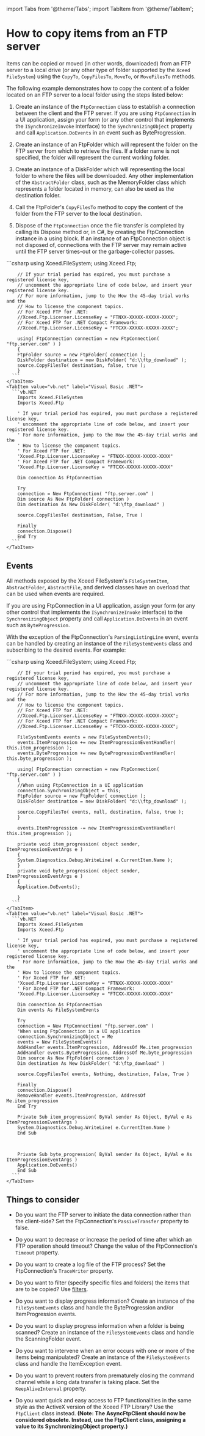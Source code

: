 import Tabs from '@theme/Tabs';
import TabItem from '@theme/TabItem';

# How to copy items from an FTP server

Items can be copied or moved (in other words, downloaded) from an FTP server to a local drive (or any other type of folder supported by the `Xceed FileSystem`) using the `CopyTo`, `CopyFilesTo`, `MoveTo`, or `MoveFilesTo` methods. 

The following example demonstrates how to copy the content of a folder located on an FTP server to a local folder using the steps listed below:

1. Create an instance of the `FtpConnection` class to establish a connection between the client and the FTP server. If you are using `FtpConnection` in a UI application, assign your form (or any other control that implements the `ISynchronizeInvoke` interface) to the `SynchronizingObject` property and call `Application.DoEvents` in an event such as ByteProgression.

2. Create an instance of an FtpFolder which will represent the folder on the FTP server from which to retrieve the files. If a folder name is not specified, the folder will represent the current working folder. 

3. Create an instance of a DiskFolder which will representing the local folder to where the files will be downloaded. Any other implementation of the `AbstractFolder` class, such as the MemoryFolder class which represents a folder located in memory, can also be used as the destination folder. 

4. Call the FtpFolder's `CopyFilesTo` method to copy the content of the folder from the FTP server to the local destination. 

5. Dispose of the `FtpConnection` once the file transfer is completed by calling its Dispose method or, in C#, by creating the FtpConnection instance in a using block.  If an instance of an FtpConnection object is not disposed of, connections with the FTP server may remain active until the FTP server times-out or the garbage-collector passes.

<Tabs>
    <TabItem value="csharp" label="C#" default>
      ```csharp
        using Xceed.FileSystem;
        using Xceed.Ftp;
        
        // If your trial period has expired, you must purchase a registered license key,
        // uncomment the appropriate line of code below, and insert your registered license key.
        // For more information, jump to the How the 45-day trial works and the
        // How to license the component topics.
        // For Xceed FTP for .NET:
        //Xceed.Ftp.Licenser.LicenseKey = "FTNXX-XXXXX-XXXXX-XXXX";
        // For Xceed FTP for .NET Compact Framework:
        //Xceed.Ftp.Licenser.LicenseKey = "FTCXX-XXXXX-XXXXX-XXXX";
        
        using( FtpConnection connection = new FtpConnection( "ftp.server.com" ) )
        {
        FtpFolder source = new FtpFolder( connection );
        DiskFolder destination = new DiskFolder( "d:\\ftp_download" );
        source.CopyFilesTo( destination, false, true );
        }
      ```
    </TabItem>
    <TabItem value="vb.net" label="Visual Basic .NET">
      ```vb.NET
        Imports Xceed.FileSystem
        Imports Xceed.Ftp
        
        ' If your trial period has expired, you must purchase a registered license key,
        ' uncomment the appropriate line of code below, and insert your registered license key.
        ' For more information, jump to the How the 45-day trial works and the
        ' How to license the component topics.
        ' For Xceed FTP for .NET:
        'Xceed.Ftp.Licenser.LicenseKey = "FTNXX-XXXXX-XXXXX-XXXX"
        ' For Xceed FTP for .NET Compact Framework:
        'Xceed.Ftp.Licenser.LicenseKey = "FTCXX-XXXXX-XXXXX-XXXX"
        
        Dim connection As FtpConnection
        
        Try
        connection = New FtpConnection( "ftp.server.com" )        
        Dim source As New FtpFolder( connection )
        Dim destination As New DiskFolder( "d:\ftp_download" )
        
        source.CopyFilesTo( destination, False, True )
        
        Finally
        connection.Dispose()
        End Try
      ```
    </TabItem>
</Tabs>

## Events
All methods exposed by the Xceed FileSystem's `FileSystemItem`, `AbstractFolder`, `AbstractFile`, and derived classes have an overload that can be used when events are required. 

If you are using FtpConnection in a UI application, assign your form (or any other control that implements the `ISynchronizeInvoke` interface) to the `SynchronizingObject` property and call `Application.DoEvents` in an event such as `ByteProgression`.

With the exception of the FtpConnection's `ParsingListingLine` event, events can be handled by creating an instance of the `FileSystemEvents` class and subscribing to the desired events. For example:

<Tabs>
    <TabItem value="csharp" label="C#" default>
      ```csharp
        using Xceed.FileSystem;
        using Xceed.Ftp;
        
        // If your trial period has expired, you must purchase a registered license key,
        // uncomment the appropriate line of code below, and insert your registered license key.
        // For more information, jump to the How the 45-day trial works and the
        // How to license the component topics.
        // For Xceed FTP for .NET:
        //Xceed.Ftp.Licenser.LicenseKey = "FTNXX-XXXXX-XXXXX-XXXX";
        // For Xceed FTP for .NET Compact Framework:
        //Xceed.Ftp.Licenser.LicenseKey = "FTCXX-XXXXX-XXXXX-XXXX";
        
        FileSystemEvents events = new FileSystemEvents();
        events.ItemProgression += new ItemProgressionEventHandler( this.item_progression );
        events.ByteProgression += new ByteProgressionEventHandler( this.byte_progression );
        
        using( FtpConnection connection = new FtpConnection( "ftp.server.com" ) )
        {
        //When using FtpConnection in a UI application
        connection.SynchronizingObject = this;
        FtpFolder source = new FtpFolder( connection );
        DiskFolder destination = new DiskFolder( "d:\\ftp_download" );
        
        source.CopyFilesTo( events, null, destination, false, true );
        }
        
        events.ItemProgression -= new ItemProgressionEventHandler( this.item_progression );
        
        private void item_progression( object sender, ItemProgressionEventArgs e )
        {
        System.Diagnostics.Debug.WriteLine( e.CurrentItem.Name );
        }
        private void byte_progression( object sender, ItemProgressionEventArgs e )
        {
        Application.DoEvents();

        }
      ```
    </TabItem>
    <TabItem value="vb.net" label="Visual Basic .NET">
      ```vb.NET
        Imports Xceed.FileSystem
        Imports Xceed.Ftp
        
        ' If your trial period has expired, you must purchase a registered license key,
        ' uncomment the appropriate line of code below, and insert your registered license key.
        ' For more information, jump to the How the 45-day trial works and the
        ' How to license the component topics.
        ' For Xceed FTP for .NET:
        'Xceed.Ftp.Licenser.LicenseKey = "FTNXX-XXXXX-XXXXX-XXXX"
        ' For Xceed FTP for .NET Compact Framework:
        'Xceed.Ftp.Licenser.LicenseKey = "FTCXX-XXXXX-XXXXX-XXXX"
        
        Dim connection As FtpConnection
        Dim events As FileSystemEvents
        
        Try
        connection = New FtpConnection( "ftp.server.com" )
        'When using FtpConnection in a UI application 
        connection.SynchronizingObject = Me 
        events = New FileSystemEvents()
        AddHandler events.ItemProgression, AddressOf Me.item_progression
        AddHandler events.ByteProgression, AddressOf Me.byte_progression 
        Dim source As New FtpFolder( connection )
        Dim destination As New DiskFolder( "d:\ftp_download" )
        
        source.CopyFilesTo( events, Nothing, destination, False, True )
        
        Finally
        connection.Dispose()
        RemoveHandler events.ItemProgression, AddressOf Me.item_progression
        End Try
        
        Private Sub item_progression( ByVal sender As Object, ByVal e As ItemProgressionEventArgs )
        System.Diagnostics.Debug.WriteLine( e.CurrentItem.Name )
        End Sub

        

        Private Sub byte_progression( ByVal sender As Object, ByVal e As ItemProgressionEventArgs )
        Application.DoEvents()
        End Sub
      ```
    </TabItem>
</Tabs>

## Things to consider

- Do you want the FTP server to initiate the data connection rather than the client-side? Set the FtpConnection's `PassiveTransfer` property to false. 

- Do you want to decrease or increase the period of time after which an FTP operation should timeout? Change the value of the FtpConnection's `Timeout` property. 

- Do you want to create a log file of the FTP process? Set the FtpConnection's `TraceWriter` property. 

- Do you want to filter (specify specific files and folders) the items that are to be copied? Use [filters](/ftp/basic-concepts/filters/overview). 

- Do you want to display progress information? Create an instance of the `FileSystemEvents` class and handle the ByteProgression and/or ItemProgression events. 

- Do you want to display progress information when a folder is being scanned? Create an instance of the `FileSystemEvents` class and handle the ScanningFolder event. 

- Do you want to intervene when an error occurs with one or more of the items being manipulated? Create an instance of the `FileSystemEvents` class and handle the ItemException event. 

- Do you want to prevent routers from prematurely closing the command channel while a long data transfer is taking place. Set the `KeepAliveInterval` property. 

- Do you want quick and easy access to FTP functionalities in the same style as the ActiveX version of the Xceed FTP Library? Use the `FtpClient` class instead. **(Note: The AsyncFtpClient should now be considered obsolete. Instead, use the FtpClient class, assigning a value to its SynchronizingObject property.)**